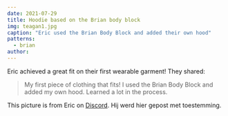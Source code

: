 ```yaml
---
date: 2021-07-29
title: Hoodie based on the Brian body block
img: teagan1.jpg
caption: "Eric used the Brian Body Block and added their own hood"
patterns:
  - brian
author:
---
```


Eric achieved a great fit on their first wearable garment! They shared:

> My first piece of clothing that fits! I used the Brian Body Block and added my own hood. Learned a lot in the process.

<Note>

This picture is from Eric on [Discord](https://discord.freesewing.org/). Hij werd hier gepost met toestemming.

</Note>
